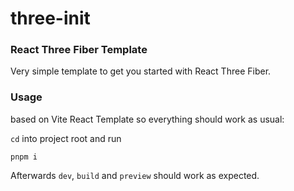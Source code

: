 # three-init

### React Three Fiber Template

Very simple template to get you started with React Three Fiber.

### Usage

based on Vite React Template so everything should work as usual:

`cd` into project root and run

```shell
pnpm i
```

Afterwards `dev`, `build` and `preview` should work as expected.
